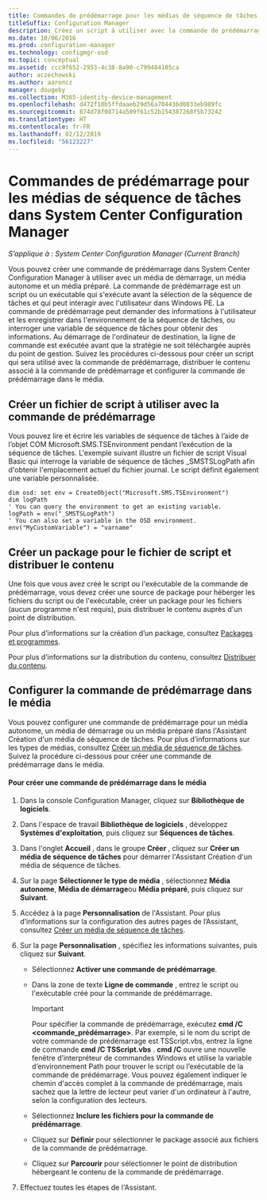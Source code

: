 ```yaml
---
title: Commandes de prédémarrage pour les médias de séquence de tâches
titleSuffix: Configuration Manager
description: Créez un script à utiliser avec la commande de prédémarrage, distribuez le contenu associé à la commande de prédémarrage et configurez la commande de prédémarrage dans le média.
ms.date: 10/06/2016
ms.prod: configuration-manager
ms.technology: configmgr-osd
ms.topic: conceptual
ms.assetid: ccc9f652-2953-4c38-8a90-c799484105ca
author: aczechowski
ms.author: aaroncz
manager: dougeby
ms.collection: M365-identity-device-management
ms.openlocfilehash: d472f10b5ffdaaeb29d56a704436d0833eb989fc
ms.sourcegitcommit: 874d78f08714a509f61c52b154387268f5b73242
ms.translationtype: HT
ms.contentlocale: fr-FR
ms.lasthandoff: 02/12/2019
ms.locfileid: "56123227"
---
```

# <a name="prestart-commands-for-task-sequence-media-in-system-center-configuration-manager"></a>Commandes de prédémarrage pour les médias de séquence de tâches dans System Center Configuration Manager

*S’applique à : System Center Configuration Manager (Current Branch)*

Vous pouvez créer une commande de prédémarrage dans System Center Configuration Manager à utiliser avec un média de démarrage, un média autonome et un média préparé. La commande de prédémarrage est un script ou un exécutable qui s'exécute avant la sélection de la séquence de tâches et qui peut interagir avec l'utilisateur dans Windows PE. La commande de prédémarrage peut demander des informations à l'utilisateur et les enregistrer dans l'environnement de la séquence de tâches, ou interroger une variable de séquence de tâches pour obtenir des informations. Au démarrage de l'ordinateur de destination, la ligne de commande est exécutée avant que la stratégie ne soit téléchargée auprès du point de gestion. Suivez les procédures ci-dessous pour créer un script qui sera utilisé avec la commande de prédémarrage, distribuer le contenu associé à la commande de prédémarrage et configurer la commande de prédémarrage dans le média.  

## <a name="create-a-script-file-to-use-for-the-prestart-command"></a>Créer un fichier de script à utiliser avec la commande de prédémarrage  
 Vous pouvez lire et écrire les variables de séquence de tâches à l’aide de l’objet COM Microsoft.SMS.TSEnvironment pendant l’exécution de la séquence de tâches. L'exemple suivant illustre un fichier de script Visual Basic qui interroge la variable de séquence de tâches _SMSTSLogPath afin d'obtenir l'emplacement actuel du fichier journal. Le script définit également une variable personnalisée.  

```  
dim osd: set env = CreateObject("Microsoft.SMS.TSEnvironment")  
dim logPath  
' You can query the environment to get an existing variable.  
logPath = env("_SMSTSLogPath")  
' You can also set a variable in the OSD environment.  
env("MyCustomVariable") = "varname"  
```  

## <a name="create-a-package-for-the-script-file-and-distribute-the-content"></a>Créer un package pour le fichier de script et distribuer le contenu  
 Une fois que vous avez créé le script ou l'exécutable de la commande de prédémarrage, vous devez créer une source de package pour héberger les fichiers du script ou de l'exécutable, créer un package pour les fichiers (aucun programme n'est requis), puis distribuer le contenu auprès d'un point de distribution.  

 Pour plus d’informations sur la création d’un package, consultez [Packages et programmes](../../apps/deploy-use/packages-and-programs.md).  

 Pour plus d’informations sur la distribution du contenu, consultez [Distribuer du contenu](../../core/servers/deploy/configure/deploy-and-manage-content.md#bkmk_distribute).  

## <a name="configure-the-prestart-command-in-media"></a>Configurer la commande de prédémarrage dans le média  
 Vous pouvez configurer une commande de prédémarrage pour un média autonome, un média de démarrage ou un média préparé dans l'Assistant Création d'un média de séquence de tâches. Pour plus d’informations sur les types de médias, consultez [Créer un média de séquence de tâches](../deploy-use/create-task-sequence-media.md). Suivez la procédure ci-dessous pour créer une commande de prédémarrage dans le média.  

#### <a name="to-create-a-prestart-command-in-media"></a>Pour créer une commande de prédémarrage dans le média  

1.  Dans la console Configuration Manager, cliquez sur **Bibliothèque de logiciels**.  

2.  Dans l'espace de travail **Bibliothèque de logiciels** , développez **Systèmes d'exploitation**, puis cliquez sur **Séquences de tâches**.  

3.  Dans l'onglet **Accueil** , dans le groupe **Créer** , cliquez sur **Créer un média de séquence de tâches** pour démarrer l'Assistant Création d'un média de séquence de tâches.  

4.  Sur la page **Sélectionner le type de média** , sélectionnez **Média autonome**, **Média de démarrage**ou **Média préparé**, puis cliquez sur **Suivant**.  

5.  Accédez à la page **Personnalisation** de l'Assistant. Pour plus d’informations sur la configuration des autres pages de l’Assistant, consultez [Créer un média de séquence de tâches](../deploy-use/create-task-sequence-media.md).  

6.  Sur la page **Personnalisation** , spécifiez les informations suivantes, puis cliquez sur **Suivant**.  

    -   Sélectionnez **Activer une commande de prédémarrage**.  

    -   Dans la zone de texte **Ligne de commande** , entrez le script ou l'exécutable créé pour la commande de prédémarrage.  

        > [!IMPORTANT]  
        >  Pour spécifier la commande de prédémarrage, exécutez **cmd /C <commande_prédémarrage\>**. Par exemple, si le nom du script de votre commande de prédémarrage est TSScript.vbs, entrez la ligne de commande **cmd /C TSScript.vbs** . **cmd /C** ouvre une nouvelle fenêtre d’interpréteur de commandes Windows et utilise la variable d’environnement Path pour trouver le script ou l’exécutable de la commande de prédémarrage. Vous pouvez également indiquer le chemin d'accès complet à la commande de prédémarrage, mais sachez que la lettre de lecteur peut varier d'un ordinateur à l'autre, selon la configuration des lecteurs.  

    -   Sélectionnez **Inclure les fichiers pour la commande de prédémarrage**.  

    -   Cliquez sur **Définir** pour sélectionner le package associé aux fichiers de la commande de prédémarrage.  

    -   Cliquez sur **Parcourir** pour sélectionner le point de distribution hébergeant le contenu de la commande de prédémarrage.  

7.  Effectuez toutes les étapes de l'Assistant.  
